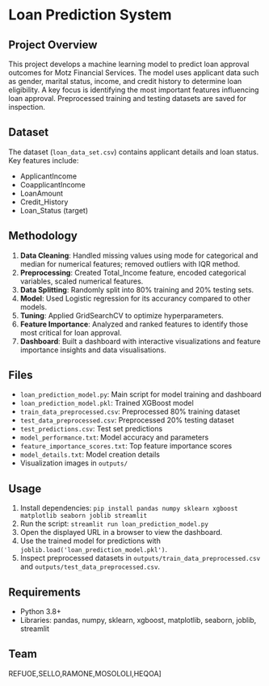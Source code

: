 # Loan Prediction System

 ## Project Overview
 This project develops a machine learning model to predict loan approval outcomes for Motz Financial Services. The model uses applicant data such as gender, marital status, income, and credit history to determine loan eligibility. A key focus is identifying the most important features influencing loan approval. Preprocessed training and testing datasets are saved for inspection.

 ## Dataset
 The dataset (`loan_data_set.csv`) contains applicant details and loan status. Key features include:
 - ApplicantIncome
 - CoapplicantIncome
 - LoanAmount
 - Credit_History
 - Loan_Status (target)

 ## Methodology
 1. **Data Cleaning**: Handled missing values using mode for categorical and median for numerical features; removed outliers with IQR method.
 2. **Preprocessing**: Created Total_Income feature, encoded categorical variables, scaled numerical features.
 3. **Data Splitting**: Randomly split into 80% training and 20% testing sets.
 4. **Model**: Used Logistic regression for its accurancy compared to other models.
 5. **Tuning**: Applied GridSearchCV to optimize hyperparameters.
 6. **Feature Importance**: Analyzed and ranked features to identify those most critical for loan approval.
 7. **Dashboard**: Built a dashboard with interactive visualizations and feature importance insights and data visualisations.

 ## Files
 - `loan_prediction_model.py`: Main script for model training and dashboard
 - `loan_prediction_model.pkl`: Trained XGBoost model
 - `train_data_preprocessed.csv`: Preprocessed 80% training dataset
 - `test_data_preprocessed.csv`: Preprocessed 20% testing dataset
 - `test_predictions.csv`: Test set predictions
 - `model_performance.txt`: Model accuracy and parameters
 - `feature_importance_scores.txt`: Top feature importance scores
 - `model_details.txt`: Model creation details
 - Visualization images in `outputs/`

 ## Usage
 1. Install dependencies: `pip install pandas numpy sklearn xgboost matplotlib seaborn joblib streamlit`
 2. Run the script: `streamlit run loan_prediction_model.py`
 3. Open the displayed URL in a browser to view the dashboard.
 4. Use the trained model for predictions with `joblib.load('loan_prediction_model.pkl')`.
 5. Inspect preprocessed datasets in `outputs/train_data_preprocessed.csv` and `outputs/test_data_preprocessed.csv`.

 ## Requirements
 - Python 3.8+
 - Libraries: pandas, numpy, sklearn, xgboost, matplotlib, seaborn, joblib, streamlit

 ## Team
 REFUOE,SELLO,RAMONE,MOSOLOLI,HEQOA]

 
